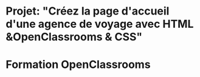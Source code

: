 # Projet: "Créez la page d'accueil d'une agence de voyage avec HTML &OpenClassrooms & CSS"
# Formation OpenClassrooms
